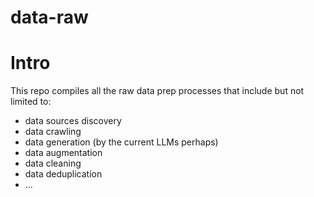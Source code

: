 # data-raw

# Intro

This repo compiles all the raw data prep processes that include but not limited to:

- data sources discovery
- data crawling
- data generation (by the current LLMs perhaps)
- data augmentation
- data cleaning 
- data deduplication
- ...
